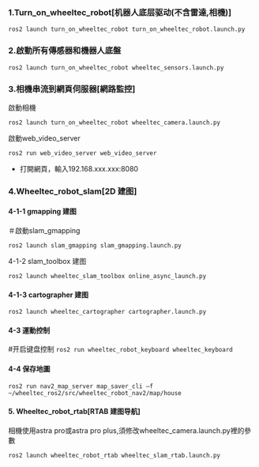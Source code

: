 ### 1.Turn_on_wheeltec_robot[机器人底层驱动(不含雷達,相機)]

`ros2 launch turn_on_wheeltec_robot turn_on_wheeltec_robot.launch.py`

### **2.啟動所有傳感器和機器人底盤**

`ros2 launch turn_on_wheeltec_robot wheeltec_sensors.launch.py`

### **3.相機串流到網頁伺服器[網路監控]**

啟動相機

`ros2 launch turn_on_wheeltec_robot wheeltec_camera.launch.py`

啟動web_video_server

`ros2 run web_video_server web_video_server`

- 打開網頁，輸入192.168.xxx.xxx:8080

### 4.Wheeltec_robot_slam[2D 建图]

#### 4-1-1 gmapping 建图

＃啟動slam_gmapping

`ros2 launch slam_gmapping slam_gmapping.launch.py`

4-1-2 slam_toolbox 建图

`ros2 launch wheeltec_slam_toolbox online_async_launch.py`

#### 4-1-3 cartographer 建图

`ros2 launch wheeltec_cartographer cartographer.launch.py`

#### 4-3 運動控制

#开启键盘控制
`ros2 run wheeltec_robot_keyboard wheeltec_keyboard`

#### 4-4 保存地圖

`ros2 run nav2_map_server map_saver_cli –f ~/wheeltec_ros2/src/wheeltec_robot_nav2/map/house`

#### 5. Wheeltec_robot_rtab[RTAB 建图导航]

相機使用astra pro或astra pro plus,須修改wheeltec_camera.launch.py裡的參數

`ros2 launch wheeltec_robot_rtab wheeltec_slam_rtab.launch.py`

